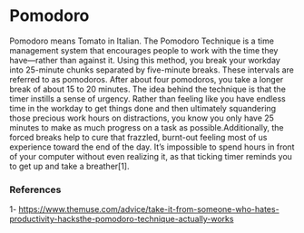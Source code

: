 # Pomodoro
Pomodoro means Tomato in Italian. The Pomodoro Technique is a time management system that encourages people to work with the time they have—rather
than against it. Using this method, you break your workday into 25-minute chunks separated by five-minute breaks. These intervals are referred to
as pomodoros. After about four pomodoros, you take a longer break of about 15 to 20 minutes. The idea behind the technique is that the timer instills a sense of urgency. Rather than feeling like you have endless time in the workday to get things done and then ultimately squandering those precious work hours on distractions, you know you only have 25 minutes to make as much progress on a task as possible.Additionally, the forced breaks help to cure that frazzled, burnt-out feeling most of us experience toward the end of the day. It’s impossible to spend hours in front of your computer without even realizing it, as that ticking timer reminds you to get up and take a breather[1].


### References
1- https://www.themuse.com/advice/take-it-from-someone-who-hates-productivity-hacksthe-pomodoro-technique-actually-works
